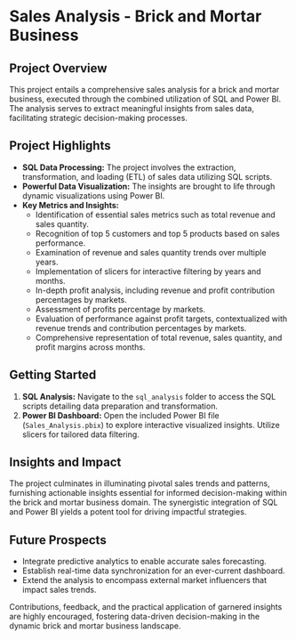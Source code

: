# Sales Analysis - Brick and Mortar Business

## Project Overview
This project entails a comprehensive sales analysis for a brick and mortar business, executed through the combined utilization of SQL and Power BI. The analysis serves to extract meaningful insights from sales data, facilitating strategic decision-making processes.

## Project Highlights
- **SQL Data Processing:** The project involves the extraction, transformation, and loading (ETL) of sales data utilizing SQL scripts.
- **Powerful Data Visualization:** The insights are brought to life through dynamic visualizations using Power BI.
- **Key Metrics and Insights:**
  - Identification of essential sales metrics such as total revenue and sales quantity.
  - Recognition of top 5 customers and top 5 products based on sales performance.
  - Examination of revenue and sales quantity trends over multiple years.
  - Implementation of slicers for interactive filtering by years and months.
  - In-depth profit analysis, including revenue and profit contribution percentages by markets.
  - Assessment of profits percentage by markets.
  - Evaluation of performance against profit targets, contextualized with revenue trends and contribution percentages by markets.
  - Comprehensive representation of total revenue, sales quantity, and profit margins across months.

## Getting Started
1. **SQL Analysis:** Navigate to the `sql_analysis` folder to access the SQL scripts detailing data preparation and transformation.
2. **Power BI Dashboard:** Open the included Power BI file (`Sales_Analysis.pbix`) to explore interactive visualized insights. Utilize slicers for tailored data filtering.

## Insights and Impact
The project culminates in illuminating pivotal sales trends and patterns, furnishing actionable insights essential for informed decision-making within the brick and mortar business domain. The synergistic integration of SQL and Power BI yields a potent tool for driving impactful strategies.

## Future Prospects
- Integrate predictive analytics to enable accurate sales forecasting.
- Establish real-time data synchronization for an ever-current dashboard.
- Extend the analysis to encompass external market influencers that impact sales trends.

Contributions, feedback, and the practical application of garnered insights are highly encouraged, fostering data-driven decision-making in the dynamic brick and mortar business landscape.
